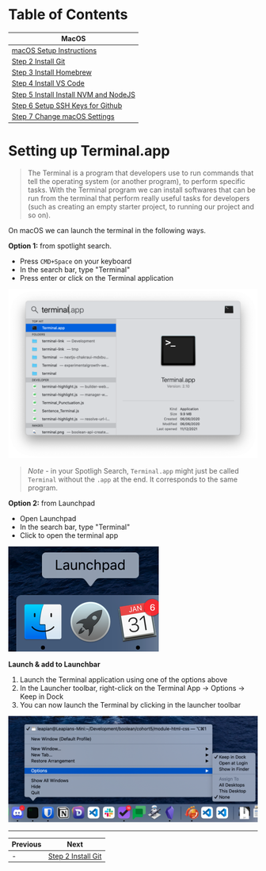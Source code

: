 # Table of Contents
| MacOS |
| ---------- |
| [macOS Setup Instructions](1-macos-setup-instructions-terminal-setup.md) |
| [Step 2 Install Git](2-macos-setup-instructions-install-git.md) |
| [Step 3 Install Homebrew](3-macos-setup-instructions-homebrew.md) |
| [Step 4 Install VS Code](4-macos-setup-instructions-vscode-install.md) |
| [Step 5 Install Install NVM and NodeJS](5-macos-setup-instructions-node-install.md) |
| [Step 6 Setup SSH Keys for Github](6-macos-setup-instructions-setup-ssh.md) |
| [Step 7 Change macOS Settings](7-macos-setup-instructions-change-settings.md) |
# Setting up Terminal.app

>The Terminal is a program that developers use to run commands that tell the operating system (or another program), to perform specific tasks.
With the Terminal program we can install softwares that can be run from the terminal that perform really useful tasks for developers (such as creating an empty starter project, to running our project and so on).

On macOS we can launch the terminal in the following ways.

**Option 1:** from spotlight search.

- Press `CMD+Space` on your keyboard
- In the search bar, type "Terminal"
- Press enter or click on the Terminal application

![Launch Terminal.app](../images/macOSTerminalLaunchSpotlight.png)

> _Note_ - in your Spotligh Search, `Terminal.app` might just be called `Terminal` without the `.app` at the end. It corresponds to the same program.

**Option 2:** from Launchpad

- Open Launchpad
- In the search bar, type "Terminal"
- Click to open the terminal app

![Launchpad](../images/macOSLaunchpadIcon.png)

**Launch & add to Launchbar**

1. Launch the Terminal application using one of the options above
2. In the Launcher toolbar, right-click on the Terminal App -> Options -> Keep in Dock
3. You can now launch the Terminal by clicking in the launcher toolbar

![Pin to Launchbar](../images/macOSTerminalPinToToolbar.png)

---
| Previous | Next |
| ----- | ---------- |
| - | [Step 2 Install Git](2-macos-setup-instructions-install-git.md) |
